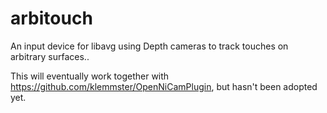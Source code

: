 arbitouch
=========

An input device for libavg using Depth cameras to track touches on arbitrary surfaces..

This will eventually work together with https://github.com/klemmster/OpenNiCamPlugin, but hasn't been
adopted yet.
